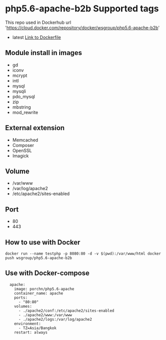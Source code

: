 # php5.6-apache-b2b Supported tags
This repo used in Dockerhub url 'https://cloud.docker.com/repository/docker/wsgroup/php5.6-apache-b2b'
* latest [Link to Dockerfile](https://github.com/KhanhKid/php5.6-apache-b2b/tree/master)

## Module install in images
* gd
* iconv
* mcrypt
* intl
* mysql
* mysqli
* pdo_mysql
* zip
* mbstring
* mod_rewrite

## External extension
* Memcached
* Composer
* OpenSSL
* Imagick

## Volume
* /var/www
* /var/log/apache2
* /etc/apache2/sites-enabled

## Port
* 80
* 443

## How to use with Docker
```
docker run --name testphp -p 8080:80 -d -v $(pwd):/var/www/html docker push wsgroup/php5.6-apache-b2b
```
## Use with Docker-compose 
```
  apache:
    image: porchn/php5.6-apache
    container_name: apache
    ports:
      - "80:80"
    volumes:
      - ./apache2/conf:/etc/apache2/sites-enabled
      - ./apache2/www:/var/www
      - ./apache2/logs:/var/log/apache2
    environment:
      - TZ=Asia/Bangkok
    restart: always
```
